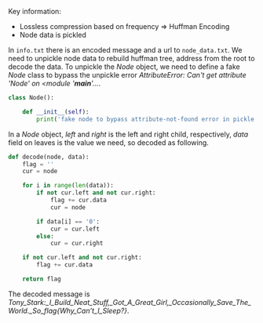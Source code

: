 
Key information:

- Lossless compression based on frequency => Huffman Encoding
- Node data is pickled

In ``info.txt`` there is an encoded message and a url to ``node_data.txt``. We need to unpickle node data to rebuild huffman tree, address from the root to decode the data. To unpickle the *Node* object, we need to define a fake *Node* class to bypass the unpickle error *AttributeError: Can't get attribute 'Node' on <module '__main__'...*.


```python
class Node():

    def __init__(self):
        print('fake node to bypass attribute-not-found error in pickle.load')
```

In a *Node* object, *left* and *right* is the left and right child, respectively, *data* field on leaves is the value we need, so decoded as following.


```python
def decode(node, data):
    flag = ''
    cur = node

    for i in range(len(data)):
        if not cur.left and not cur.right:
            flag += cur.data
            cur = node

        if data[i] == '0':
            cur = cur.left
        else:
            cur = cur.right

    if not cur.left and not cur.right:
        flag += cur.data

    return flag
```

The decoded message is *Tony_Stark:_I_Build_Neat_Stuff,_Got_A_Great_Girl,_Occasionally_Save_The_World._So_flag{Why_Can’t_I_Sleep?}*.
